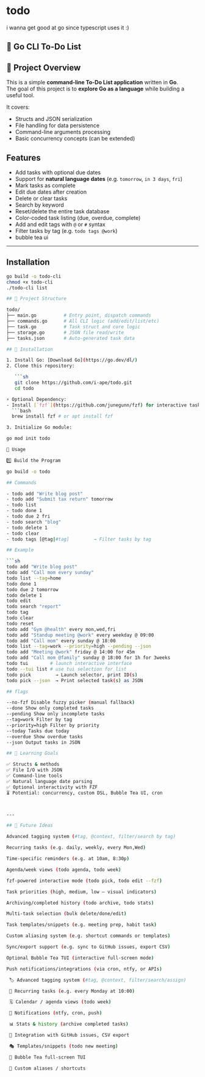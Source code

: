 # todo

i wanna get good at go since typescript uses it :)

## 📝 Go CLI To-Do List

## 📌 Project Overview

This is a simple **command-line To-Do List application** written in **Go**.  
The goal of this project is to **explore Go as a language** while building a useful tool.  

It covers:

- Structs and JSON serialization
- File handling for data persistence
- Command-line arguments processing
- Basic concurrency concepts (can be extended)

## Features

- Add tasks with optional due dates
- Support for **natural language dates** (e.g. `tomorrow`, `in 3 days`, `fri`)
- Mark tasks as complete
- Edit due dates after creation
- Delete or clear tasks
- Search by keyword
- Reset/delete the entire task database
- Color-coded task listing (due, overdue, complete)
- Add and edit tags with `@` or `#` syntax
- Filter tasks by tag (e.g. `todo tags @work`)
- bubble tea ui

---

## Installation

```bash
go build -o todo-cli
chmod +x todo-cli
./todo-cli list

## 📂 Project Structure

todo/
├── main.go          # Entry point, dispatch commands
├── commands.go      # All CLI logic (add/edit/list/etc)
├── task.go          # Task struct and core logic
├── storage.go       # JSON file read/write
├── tasks.json       # Auto-generated task data

## 🔧 Installation

1. Install Go: [Download Go](https://go.dev/dl/)
2. Clone this repository:

   ```sh
   git clone https://github.com/i-ape/todo.git
   cd todo

⚡️ Optional Dependency:
- Install [`fzf`](https://github.com/junegunn/fzf) for interactive task selection:
  ```bash
  brew install fzf # or apt install fzf

3. Initialize Go module:

go mod init todo

🏃 Usage

1️⃣ Build the Program

go build -o todo

## Commands

- todo add "Write blog post"
- todo add "Submit tax return" tomorrow
- todo list
- todo done 1
- todo due 2 fri
- todo search "blog"
- todo delete 1
- todo clear
- todo tags [@tag|#tag]         → Filter tasks by tag

## Example

```sh
todo add "Write blog post"
todo add "Call mom every sunday"
todo list --tag=home
todo done 1
todo due 2 tomorrow
todo delete 1
todo edit
todo search "report"
todo tag
todo clear
todo reset
todo add "Gym @health" every mon,wed,fri
todo add "Standup meeting @work" every weekday @ 09:00
todo add "Call mom" every sunday @ 18:00
todo list --tag=work --priority=high --pending --json
todo add "Meeting @work" friday @ 14:00 for 45m
todo add "Call mom @family" sunday @ 18:00 for 1h for 3weeks
todo tui        # launch interactive interface
todo --tui list # use tui selection for list
todo pick         → Launch selector, print ID(s)
todo pick --json  → Print selected task(s) as JSON

## flags

--no-fzf Disable fuzzy picker (manual fallback)
--done Show only completed tasks
--pending Show only incomplete tasks
--tag=work Filter by tag
--priority=high Filter by priority
--today Tasks due today
--overdue Show overdue tasks
--json Output tasks in JSON

## 🧠 Learning Goals

✅ Structs & methods
✅ File I/O with JSON
✅ Command-line tools
✅ Natural language date parsing
✅ Optional interactivity with FZF
⏳ Potential: concurrency, custom DSL, Bubble Tea UI, cron



---

## 🔮 Future Ideas

Advanced tagging system (#tag, @context, filter/search by tag)

Recurring tasks (e.g. daily, weekly, every Mon,Wed)

Time-specific reminders (e.g. at 10am, 8:30p)

Agenda/week views (todo agenda, todo week)

fzf-powered interactive mode (todo pick, todo edit --fzf)

Task priorities (high, medium, low — visual indicators)

Archiving/completed history (todo archive, todo stats)

Multi-task selection (bulk delete/done/edit)

Task templates/snippets (e.g. meeting prep, habit task)

Custom aliasing system (e.g. shortcut commands or templates)

Sync/export support (e.g. sync to GitHub issues, export CSV)

Optional Bubble Tea TUI (interactive full-screen mode)

Push notifications/integrations (via cron, ntfy, or APIs)

 🏷️ Advanced tagging system (#tag, @context, filter/search/assign)

 🔁 Recurring tasks (e.g. every Monday at 10:00)

 🗓️ Calendar / agenda views (todo week)

 🚨 Notifications (ntfy, cron, push)

 📊 Stats & history (archive completed tasks)

 🔌 Integration with GitHub issues, CSV export

 🎭 Templates/snippets (todo new meeting)

 💅 Bubble Tea full-screen TUI

 🧠 Custom aliases / shortcuts
